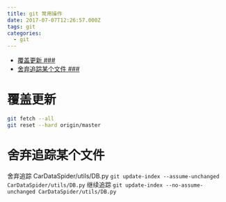 ```yaml
---
title: git 常用操作
date: 2017-07-07T12:26:57.000Z
tags: git
categories:
  - git
---
```


<!-- TOC depthFrom:1 depthTo:6 withLinks:1 updateOnSave:1 orderedList:0 -->

- [覆盖更新 ###](#覆盖更新-)
- [舍弃追踪某个文件 ###](#舍弃追踪某个文件-)

<!-- /TOC -->

<!-- more -->

# 覆盖更新 ###

```bash
git fetch --all
git reset --hard origin/master
```

# 舍弃追踪某个文件 ###
舍弃追踪 CarDataSpider/utils/DB.py
`git update-index --assume-unchanged CarDataSpider/utils/DB.py`
继续追踪
`git update-index --no-assume-unchanged CarDataSpider/utils/DB.py`
